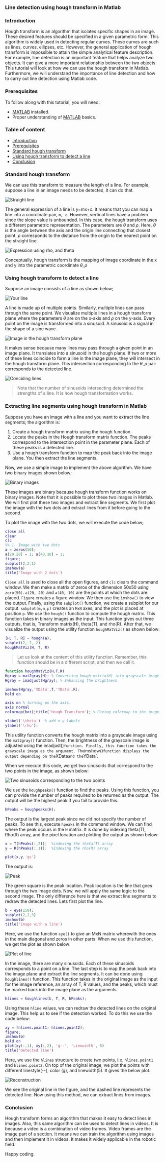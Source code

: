 ### Line detection using hough transform in Matlab
### Introduction
Hough transform is an algorithm that isolates specific shapes in an image. These desired features should be specified in a given parametric form. This algorithm is widely used in detecting regular curves. These curves are such as lines, curves, ellipses, etc. However, the general application of hough transform is impossible to attain the simple analytical feature description. For example, line detection is an important feature that helps analyze two objects. It can give a more important relationship between the two objects.
This tutorial will look at how we can use the hough transform in Matlab. Furthermore, we will understand the importance of line detection and how to carry out line detection using Matlab code.

### Prerequisites
To follow along with this tutorial, you will need:
- [MATLAB](https://www.mathworks.com/products/get-matlab.html?s_tid=gn_getml) installed.
- Proper understanding of [MATLAB](https://www.section.io/engineering-education/getting-started-with-matlab/) basics.

### Table of content
- [Introduction](#introduction)
- [Prerequisites](#prerequisites)
- [Standard hough transform](#standard-hough-transform)
- [Using hough transform to detect a line](#using-hough-transform-to-detect-a-line)
- [Conclusion](#conclusion)

### Standard hough transform
We can use this transform to measure the length of a line. For example, suppose a line in an image needs to be detected, it can do that.

![Straight line](/engineering-education/line-detection-using-hough-transform-in-matlab/image-one.png)

The general expression of a line is y=mx+c. It means that you can map a line into a coordinate pair, `m, c`. However, vertical lines have a problem since the slope value is unbounded. In this case, the hough transform uses a different parametric representation. The parameters are $\theta$ and $\rho$. Here, $\theta$ is the angle between the axis and the origin line connecting that closest point. $\rho$ corresponds to the distance from the origin to the nearest point on the straight line.

![Expression using rho, and theta](/engineering-education/line-detection-using-hough-transform-in-matlab/image-two.png)

Conceptually, hough transform is the mapping of image coordinate in the x and y into the parametric coordinate $\theta, \rho$

### Using hough transform to detect a line
Suppose an image consists of a line as shown below;

![Your line](/engineering-education/line-detection-using-hough-transform-in-matlab/image-three.png)

A line is made up of multiple points. Similarly, multiple lines can pass through the same point. We visualize multiple lines in a hough transform plane where the parameters $\theta$ are on the x-axis and $\rho$ on the y-axis. Every point on the image is transformed into a sinusoid. A sinusoid is a signal in the shape of a sine wave.

![Image in the hough transform plane](/engineering-education/line-detection-using-hough-transform-in-matlab/image-four.png)

It makes sense because many lines may pass through a given point in an image plane. It translates into a sinusoid in the hough plane. If two or more of these lines coincide to form a line in the image plane, they will intersect in the hough transform plane. This intersection corresponding to the $\theta, \rho$ pair corresponds to the detected line.

![Conciding lines](/engineering-education/line-detection-using-hough-transform-in-matlab/image-five.png)

> Note that the number of sinusoids intersecting determined the strengths of a line. It is how hough transformation works.

### Extracting line segments using hough transform in Matlab
Suppose you have an image with a line and you want to extract the line segments; the algorithm is:
1. Create a hough transform matrix using the hough function.
2. Locate the peaks in the Hough transform matrix function. The peaks correspond to the intersection point in the parameter plane. Each of these peaks is a detected line.
3. Use a hough transform function to map the peak back into the image plane. You then extract the line segments.

Now, we use a simple image to implement the above algorithm. We have two binary images shown below;

![Binary images](/engineering-education/line-detection-using-hough-transform-in-matlab/image-six.png)

These images are binary because hough transform function works on binary images. Note that it is possible to plot these two images in Matlab. We will first plot these two images and extract line segments. We first plot the image with the two dots and extract lines from it before going to the second.

To plot the image with the two dots, we will execute the code below;

```matlab
close all
clear
clc
%% 1. Image with two dots
a = zeros(50);
a(20,20) = 1; a(40,10) = 1;
figure;
subplot(2,2,1)
imshow(a)
title('Image with 2 dots')
```
`Close all` is used to close all the open figures, and `clc` clears the command window. We then make a matrix of zeros of the dimension 50x50 using `zero(50)`. `a(20, 20)` and `a(40, 10)` are the points at which the dots are placed. `Figure` creates a figure window. We then use the `imshow()` to view the output. Finally, using the `subplot()` function, we create a subplot for our output. `subplot(m,n,p)` creates an `MxN` axes, and the plot is placed at position `p`.
We use the `hough()` function to compute the hough matrix. This function takes in binary images as the input. This function gives out three outputs, that is, Transform matrix(H), theta(T), and rho(R). After that, we visualize the output using the utility function `houghMatViz()` as shown below:
```Matlab
[H, T, R] = hough(a);
subplot(2, 2, 2)
houghMatViz(H, T, R)
```
>Let us look at the content of this utility function. Remember, this function should be in a different script, and then we call it.
```Matlab
function houghMatViz(H,T,R)
Hgray = mat2gray(H); % Converting hough matrix(H) into grayscale image.
Hgray = imadjust(Hgray); % Enhancing the brightness

imshow(Hgray,'XData',T,'YData',R);
hold on

axis on % turning on the axis.
axis normal 
colormap(hot);title('Hough Transform'); % Giving colormap to the image.

xlabel('\theta')  % add x-y labels
ylabel('\rho');
```
This utility function converts the hough matrix into a grayscale image using the `mat2gray()` function. Then, the brightness of the grayscale image is adjusted using the imadjust()` function. Finally, this function takes the grayscale image as the argument. The `imshow()` function displays the output depending on the `XData` and the `YData`.
		
When we execute this code, we get two sinusoids that correspond to the two points in the image, as shown below:

![Two sinusoids corresponding to the two points](/engineering-education/line-detection-using-hough-transform-in-matlab/image-seven.png)

We use the `houghpeaks()` function to find the peaks. Using this function, you can provide the number of peaks required to be returned as the output. The output will be the highest peak if you fail to provide this. 
```Matlab
hPeaks = houghpeaks(H);
```
The output is the largest peak since we did not specify the number of peaks. To see this, execute `hpeaks` in the command window.
We can find where the peak occurs in the `H` matrix. It is done by indexing theta(T), Rho(R) array, and the pixel location and plotting the output as shown below:
```Matlab
x = T(hPeaks(:,2));  %indexing the theta(T) array
y = R(hPeaks(:,1));  %Indexing the rho(R) array

plot(x,y,'gs')
```
The output is:

![Peak](/engineering-education/line-detection-using-hough-transform-in-matlab/image-eight.png)

The green square is the peak location. Peak location is the line that goes through the two image dots.
Now, we will apply the same logic to the second image. The only difference here is that we extract line segments to redraw the detected lines.
Lets first plot the line.
```matlab
b = eye(150);
subplot(2,2,3)
imshow(b)
title('Image with a line')
```
Here, we use the function `eye()` to give an MxN matrix wherewith the ones in the main diagonal and zeros in other parts. When we use this function, we get the plot as shown below:

![Plot of line](/engineering-education/line-detection-using-hough-transform-in-matlab/image-nine.png)

In the image, there are many sinusoids. Each of these sinusoids corresponds to a point on a line.
The last step is to map the peak back into the image plane and extract the line segments. It can be done using `houghlines()` function. This function takes in the original image as the input for the image reference, an array of T, R values, and the peaks, which must be marked back into the image plane as the arguments.
```Matlab
hlines = houghlines(b, T, R, hPeaks);
```
Using these `hline` values, we can redraw the detected lines on the original image. This help us to see if the detection worked. To do this we use the code below:
```matlab
xy = [hlines.point1; hlines.point2];
figure;
imshow(b)
hold on
plot(xy(:,1), xy(:,2), 'g--', 'Linewidth', 5)
title('Detected line')
```
Here, we use the `hlines` structure to create two points, i.e. `hlines.point1` and `hlines.point2`. On top of the original image, we plot the points with different linestyle(--), color (g), and linewidth(5). It gives the below plot.

![Reconstruction](/engineering-education/line-detection-using-hough-transform-in-matlab/image-ten.png)

We see the original line in the figure, and the dashed line represents the detected line. Now using this method, we can extract lines from images.

### Conclusion
Hough transform forms an algorithm that makes it easy to detect lines in images. Also, this same algorithm can be used to detect lines in videos. It is because a video is a combination of video frames. Video frames are the image part of a section. It means we can train the algorithm using images and then implement it in videos. It makes it widely applicable in the robotic field.

Happy coding.
